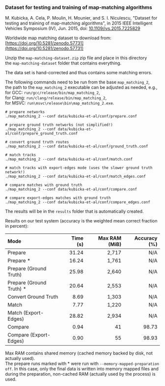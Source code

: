 ### Dataset for testing and training of map-matching algorithms

M. Kubicka, A. Cela, P. Moulin, H. Mounier, and S. I. Niculescu, "Dataset for testing and training of map-matching
algorithms", in 2015 IEEE Intelligent Vehicles Symposium (IV), Jun. 2015,
doi: [10.1109/ivs.2015.7225829](https://dx.doi.org/10.1109%2Fivs.2015.7225829)

Worldwide map matching dataset to download from: \
[https://doi.org/10.5281/zenodo.57731](https://doi.org/10.5281/zenodo.57731)

Unzip the `map-matching-dataset.zip` zip file and place in this directory \
the `map-matching-dataset` folder that contains everything.

The data set is hand-corrected and thus contains some matching errors.

The following commands need to be run from the base `map_matching_2`, \
the path to the `map_matching_2` executable can be adjusted as needed, e.g., \
for GCC: `run/gcc/release/bin/map_matching_2`, \
for Clang: `run/clang/release/bin/map_matching_2`, \
for MSVC: `run\msvc\release\bin\map_matching_2.exe`.

```
# prepare networks
./map_matching_2 --conf data/kubicka-et-al/conf/prepare.conf

# prepare ground truth networks (not simplified!)
./map_matching_2 --conf data/kubicka-et-al/conf/prepare_ground_truth.conf

# convert ground truth routes
./map_matching_2 --conf data/kubicka-et-al/conf/ground_truth.conf

# match tracks
./map_matching_2 --conf data/kubicka-et-al/conf/match.conf

# match tracks with export-edges mode (uses the slower ground truth network!)
./map_matching_2 --conf data/kubicka-et-al/conf/match_edges.conf

# compare matches with ground truth
./map_matching_2 --conf data/kubicka-et-al/conf/compare.conf

# compare export-edges matches with ground truth
./map_matching_2 --conf data/kubicka-et-al/conf/compare_edges.conf
```

The results will be in the `results` folder that is automatically created.

Results on our test system (accuracy is the weighted mean correct fraction in percent):

| Mode                     | Time (s) | Max RAM (MiB) | Accuracy (%) |
|:-------------------------|---------:|--------------:|-------------:|
| Prepare                  |    31.24 |         2,717 |          N/A |
| Prepare *                |    16.24 |         1,761 |          N/A |
| Prepare (Ground Truth)   |    25.98 |         2,640 |          N/A |
| Prepare (Ground Truth) * |    20.64 |         2,553 |          N/A |
| Convert Ground Truth     |     8.69 |         1,303 |          N/A |
| Match                    |     7.77 |         1,220 |          N/A |
| Match (Export-Edges)     |    28.82 |         2,934 |          N/A |
| Compare                  |     0.94 |            41 |        98.73 |
| Compare (Export-Edges)   |     0.90 |            55 |        98.93 |

Max RAM contains shared memory (cached memory backed by disk, not actually used).\
The prepare runs marked with * were run with `--memory-mapped-preparation off`.
In this case, only the final data is written into memory mapped files and during the preparation,
non-cached RAM (actually used by the process) is used.

